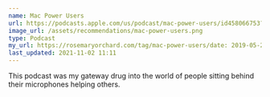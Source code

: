 ```yaml
---
name: Mac Power Users
url: https://podcasts.apple.com/us/podcast/mac-power-users/id458066753?uo=4
image_url: /assets/recommendations/mac-power-users.png
type: Podcast
my_url: https://rosemaryorchard.com/tag/mac-power-users/date: 2019-05-25 19:05
last_updated: 2021-11-02 11:11
---
```

This podcast was my gateway drug into the world of people sitting behind their microphones helping others.